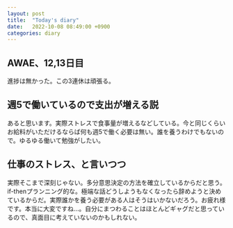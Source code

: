 ```yaml
---
layout: post
title:  "Today's diary"
date:   2022-10-08 08:49:00 +0900
categories: diary
---
```


## AWAE、12,13日目
進捗は無かった。この3連休は頑張る。

## 週5で働いているので支出が増える説
あると思います。実際ストレスで食事量が増えるなどしている。今と同じくらいお給料がいただけるならば何も週5で働く必要は無い。誰を養うわけでもないので。ゆるゆる働いて勉強がしたい。

## 仕事のストレス、と言いつつ
実際そこまで深刻じゃない。多分意思決定の方法を確立しているからだと思う。if-thenプランニング的な。極端な話どうしようもなくなったら辞めようと決めているからだ。実際誰かを養う必要がある人はそうはいかないだろう。お疲れ様です。本当に大変ですね...。自分にまつわることはほとんどギャグだと思っているので、真面目に考えていないのかもしれない。
